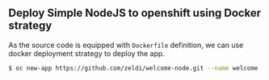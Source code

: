 ## Deploy Simple NodeJS to openshift using Docker strategy 

As the source code is equipped with ``Dockerfile`` definition, we can use docker deployment strategy to deploy the app.

```bash
$ oc new-app https://github.com/zeldi/welcome-node.git --name welcome
```
